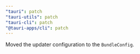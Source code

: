 ```yaml
---
"tauri": patch
"tauri-utils": patch
"tauri-cli": patch
"@tauri-apps/cli": patch
---
```


Moved the updater configuration to the `BundleConfig`.
